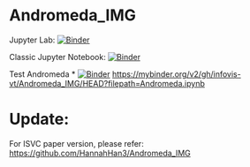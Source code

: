 # Andromeda_IMG

Jupyter Lab: [![Binder](https://mybinder.org/badge_logo.svg)](https://mybinder.org/v2/gh/infovis-vt/Andromeda_IMG/bug/module-not-found)

Classic Jupyter Notebook: [![Binder](https://mybinder.org/badge_logo.svg)](https://mybinder.org/v2/gh/infovis-vt/Andromeda_IMG/main?filepath=Andromeda_ImgVersion.ipynb)



Test Andromeda * [![Binder](https://mybinder.org/badge_logo.svg)](https://mybinder.org/v2/gh/infovis-vt/Andromeda_IMG/HEAD?filepath=Andromeda.ipynb) https://mybinder.org/v2/gh/infovis-vt/Andromeda_IMG/HEAD?filepath=Andromeda.ipynb




# Update:

For ISVC paper version, please refer: https://github.com/HannahHan3/Andromeda_IMG
